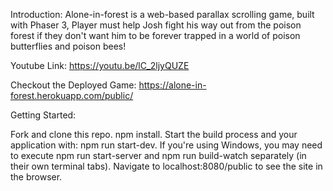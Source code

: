 Introduction:
Alone-in-forest is a web-based parallax scrolling game, built with Phaser 3, Player must help Josh fight his way out from the poison forest if they don't want him to be forever trapped in a world of poison butterflies and poison bees!

Youtube Link: https://youtu.be/lC_2ljyQUZE

Checkout the Deployed Game: https://alone-in-forest.herokuapp.com/public/


Getting Started:

Fork and clone this repo.
npm install.
Start the build process and your application with: npm run start-dev. If you're using Windows, you may need to execute npm run start-server and npm run build-watch separately (in their own terminal tabs).
Navigate to localhost:8080/public to see the site in the browser.

